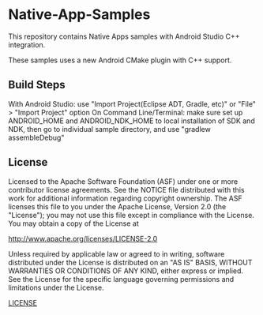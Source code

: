 # Native-App-Samples
This repository contains Native Apps samples with Android Studio C++ integration.

These samples uses a new Android CMake plugin with C++ support.

## Build Steps
With Android Studio: use "Import Project(Eclipse ADT, Gradle, etc)" or "File" > "Import Project" option
On Command Line/Terminal: make sure set up ANDROID_HOME and ANDROID_NDK_HOME to local installation of SDK and NDK, then go to individual sample directory, and use "gradlew assembleDebug"

## License

Licensed to the Apache Software Foundation (ASF) under one or more contributor license agreements. See the NOTICE file distributed with this work for additional information regarding copyright ownership. The ASF licenses this file to you under the Apache License, Version 2.0 (the "License"); you may not use this file except in compliance with the License. You may obtain a copy of the License at

http://www.apache.org/licenses/LICENSE-2.0

Unless required by applicable law or agreed to in writing, software distributed under the License is distributed on an "AS IS" BASIS, WITHOUT WARRANTIES OR CONDITIONS OF ANY KIND, either express or implied. See the License for the specific language governing permissions and limitations under the License.

<a href="https://github.com/kunjeshvirani/Native-App-Samples/blob/master/LICENSE">LICENSE</a>
